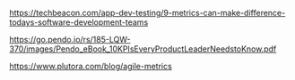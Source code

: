 https://techbeacon.com/app-dev-testing/9-metrics-can-make-difference-todays-software-development-teams

https://go.pendo.io/rs/185-LQW-370/images/Pendo_eBook_10KPIsEveryProductLeaderNeedstoKnow.pdf

https://www.plutora.com/blog/agile-metrics